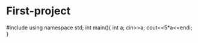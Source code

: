 # First-project
#include<iostream>
using namespace std;
int main(){
  int a;
  cin>>a;
  cout<<5*a<<endl;
}
